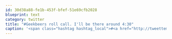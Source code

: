 ```yaml
---
id: 30d38a88-fe1b-453f-bfef-51e69cfb2028
blueprint: text
category: twitter
title: "#Geekbeers roll call. I'll be there around 4:30"
caption: '<span class="hashtag hashtag_local">#<a href="http://tweettemp.darylchymko.ca/?tag=geekbeers">Geekbeers</a> roll call. I''ll be there around 4:30'
---
```


